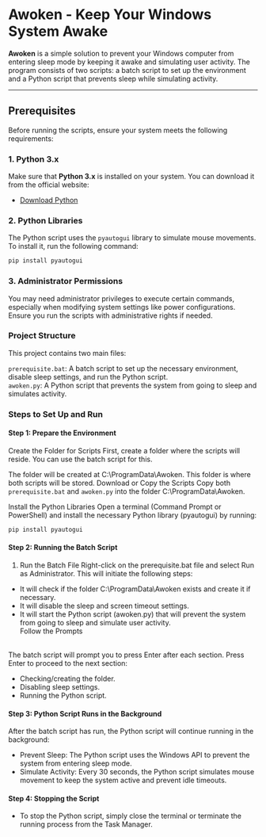 # Awoken - Keep Your Windows System Awake

**Awoken** is a simple solution to prevent your Windows computer from entering sleep mode by keeping it awake and simulating user activity. The program consists of two scripts: a batch script to set up the environment and a Python script that prevents sleep while simulating activity.

---

## Prerequisites

Before running the scripts, ensure your system meets the following requirements:

### 1. **Python 3.x**
Make sure that **Python 3.x** is installed on your system. You can download it from the official website:

- [Download Python](https://www.python.org/downloads/)

### 2. **Python Libraries**
The Python script uses the `pyautogui` library to simulate mouse movements. To install it, run the following command:

```bash
pip install pyautogui
```
### 3. Administrator Permissions
You may need administrator privileges to execute certain commands, especially when modifying system settings like power configurations. Ensure you run the scripts with administrative rights if needed.

### Project Structure
This project contains two main files:

`prerequisite.bat`: A batch script to set up the necessary environment, disable sleep settings, and run the Python script. <br>
`awoken.py`: A Python script that prevents the system from going to sleep and simulates activity.

### Steps to Set Up and Run
#### Step 1: Prepare the Environment
Create the Folder for Scripts
First, create a folder where the scripts will reside. You can use the batch script for this.

The folder will be created at C:\ProgramData\Awoken. This folder is where both scripts will be stored.
Download or Copy the Scripts
Copy both `prerequisite.bat` and `awoken.py` into the folder C:\ProgramData\Awoken.

Install the Python Libraries
Open a terminal (Command Prompt or PowerShell) and install the necessary Python library (pyautogui) by running:

```bash
pip install pyautogui
```
#### Step 2: Running the Batch Script
1. Run the Batch File
Right-click on the prerequisite.bat file and select Run as Administrator. This will initiate the following steps:

* It will check if the folder C:\ProgramData\Awoken exists and create it if necessary.
* It will disable the sleep and screen timeout settings.
* It will start the Python script (awoken.py) that will prevent the system from going to sleep and simulate user activity.
<br> Follow the Prompts
<br>
The batch script will prompt you to press Enter after each section. Press Enter to proceed to the next section: <br>

* Checking/creating the folder.
* Disabling sleep settings.
* Running the Python script.

#### Step 3: Python Script Runs in the Background

After the batch script has run, the Python script will continue running in the background: <br>
* Prevent Sleep: The Python script uses the Windows API to prevent the system from entering sleep mode.
* Simulate Activity: Every 30 seconds, the Python script simulates mouse movement to keep the system active and prevent idle timeouts.

#### Step 4: Stopping the Script
* To stop the Python script, simply close the terminal or terminate the running process from the Task Manager.
